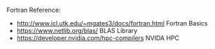 Fortran Reference:
- http://www.icl.utk.edu/~mgates3/docs/fortran.html Fortran Basics
- https://www.netlib.org/blas/ BLAS Library
- https://developer.nvidia.com/hpc-compilers NVIDA HPC
